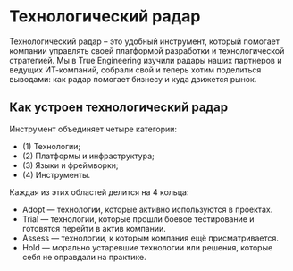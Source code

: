 # Технологический радар

Технологический радар – это удобный инструмент, который помогает компании управлять своей платформой разработки и технологической стратегией. Мы в True Engineering изучили радары наших партнеров и ведущих ИТ-компаний, собрали свой и теперь хотим поделиться выводами: как радар помогает бизнесу и куда движется рынок.

## Как устроен технологический радар

Инструмент объединяет четыре категории: 
* (1) Технологии;
* (2) Платформы и инфраструктура;
* (3) Языки и фреймворки;
* (4) Инструменты.

Каждая из этих областей делится на 4 кольца:
* Adopt — технологии, которые активно используются в проектах.
* Trial — технологии, которые прошли боевое тестирование и готовятся перейти в актив компании.
* Assess — технологии, к которым компания ещё присматривается.
* Hold — морально устаревшие технологии или решения, которые себя не оправдали на практике.
